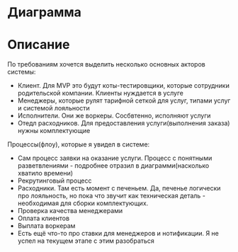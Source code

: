 # Диаграмма


# Описание

По требованиям хочется выделить несколько основных акторов системы:
* Клиент. Для MVP это будут коты-тестировщики, которые сотрудники родительской компании. Клиенты нуждается в услуге
* Менеджеры, которые рулят тарифной сеткой для услуг, типами услуг и системой лояльности
* Исполнители. Они же воркеры.  Сосбвтенно, исполняют услуги
* Отедл расходников. Для предоставления услуги(выполнения заказа) нужны комплектующие

Процессы(флоу), которые я увидел в системе:
* Сам процесс заявки на оказание услуги. Процесс с понятными разветвлениями - подробнее отразил в диаграмми(насколько хватило времени)
* Рекрутинговый процесс
* Расходники. Там есть момент с печеньем. Да, печенье логически про лояльность, но пока что звучит как техническая деталь - необходимая для сборки комплектующих.
* Проверка качества менеджерами
* Оплата клиентов
* Выплата воркерам
* Есть ещё что-то про ставки для менеджеров и нотификации. Я не успел на текущем этапе с этим разобраться